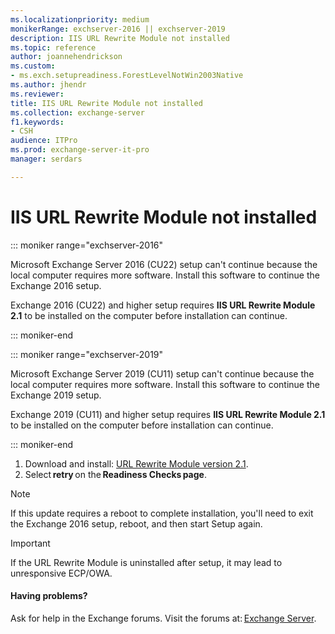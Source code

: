 ```yaml
---
ms.localizationpriority: medium
monikerRange: exchserver-2016 || exchserver-2019
description: IIS URL Rewrite Module not installed 
ms.topic: reference
author: joannehendrickson
ms.custom:
- ms.exch.setupreadiness.ForestLevelNotWin2003Native
ms.author: jhendr
ms.reviewer: 
title: IIS URL Rewrite Module not installed 
ms.collection: exchange-server
f1.keywords:
- CSH
audience: ITPro
ms.prod: exchange-server-it-pro
manager: serdars

---
```

# IIS URL Rewrite Module not installed  

::: moniker range="exchserver-2016"

Microsoft Exchange Server 2016 (CU22) setup can't continue because the local computer requires more software. Install this software to continue the Exchange 2016 setup. 

Exchange 2016 (CU22) and higher setup requires **IIS URL Rewrite Module 2.1** to be installed on the computer before installation can continue. 

::: moniker-end


::: moniker range="exchserver-2019"

Microsoft Exchange Server 2019 (CU11) setup can't continue because the local computer requires more software. Install this software to continue the Exchange 2019 setup. 

Exchange 2019 (CU11) and higher setup requires **IIS URL Rewrite Module 2.1** to be installed on the computer before installation can continue. 


::: moniker-end

1. Download and install:  [URL Rewrite Module version 2.1](https://www.iis.net/downloads/microsoft/url-rewrite).
2. Select **retry** on the **Readiness Checks page**. 


>[!Note]
>If this update requires a reboot to complete installation, you'll need to exit the Exchange 2016 setup, reboot, and then start Setup again. 

 
>[!Important]
>If the URL Rewrite Module is uninstalled after setup, it may lead to unresponsive ECP/OWA. 

#### Having problems?
Ask for help in the Exchange forums. Visit the forums at: [Exchange Server](https://social.technet.microsoft.com/forums/office/home?category=exchangeserver). 